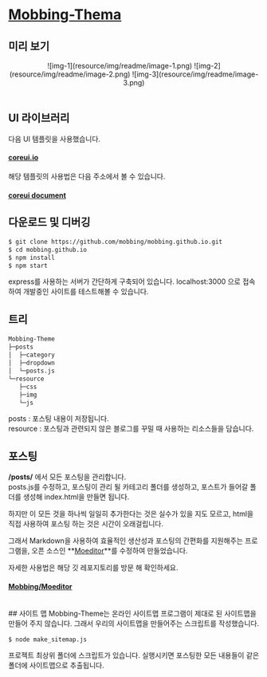 # [Mobbing-Thema](https://mobbing.github.io/Mobbing-Theme/)
## 미리 보기
<center>
![img-1](resource/img/readme/image-1.png)
![img-2](resource/img/readme/image-2.png)
![img-3](resource/img/readme/image-3.png)
</center>
<br>

## UI 라이브러리

다음 UI 템플릿을 사용했습니다.
#### [coreui.io](https://coreui.io)

해당 템플릿의 사용법은 다음 주소에서 볼 수 있습니다.
#### [coreui document](https://coreui.io/docs/getting-started/introduction/)

## 다운로드 및 디버깅
```console
$ git clone https://github.com/mobbing/mobbing.github.io.git
$ cd mobbing.github.io
$ npm install
$ npm start
```

express를 사용하는 서버가 간단하게 구축되어 있습니다.
localhost:3000 으로 접속하여 개발중인 사이트를 테스트해볼 수 있습니다.

## 트리
```none
Mobbing-Theme
├─posts
│  ├─category
│  ├─dropdown
│  └─posts.js
└─resource
   ├─css
   ├─img
   └─js
```

posts : 포스팅 내용이 저장됩니다.<br>
resource : 포스팅과 관련되지 않은 블로그를 꾸밀 때 사용하는 리소스들을 담습니다.

## 포스팅
**/posts/** 에서 모든 포스팅을 관리합니다.<br>
posts.js를 수정하고, 포스팅이 관리 될 카테고리 폴더를 생성하고, 포스트가 들어갈 폴더를 생성해 index.html을 만들면 됩니다.

하지만 이 모든 것을 하나씩 일일히 추가한다는 것은 실수가 있을 지도 모르고, html을 직접 사용하여 포스팅 하는 것은 시간이 오래걸립니다.

그래서 Markdown을 사용하여 효율적인 생산성과 포스팅의 간편화를 지원해주는 프로그램을, 오픈 소스인 **[Moeditor](https://github.com/Moeditor/Moeditor)**를 수정하여 만들었습니다.

자세한 사용법은 해당 깃 레포지토리를 방문 해 확인하세요.

#### [Mobbing/Moeditor](https://github.com/mobbing/Moeditor)

<br>
## 사이트 맵
Mobbing-Theme는 온라인 사이트맵 프로그램이 제대로 된 사이트맵을 만들어 주지 않습니다. 그래서 우리의 사이트맵을 만들어주는 스크립트를 작성했습니다.

```console
$ node make_sitemap.js
```
프로젝트 최상위 폴더에 스크립트가 있습니다. 실행시키면 포스팅한 모든 내용들이 같은 폴더에 사이트맵으로 추출됩니다. 

